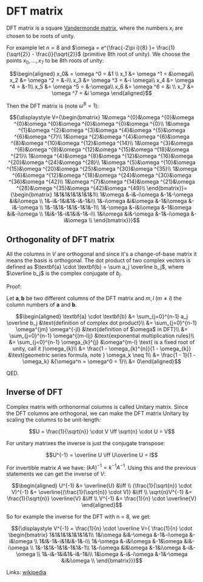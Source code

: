 # DFT matrix

DFT matrix is a square [Vandermonde matrix](./vandermonde_matrix.md), where the numbers $x_i$ are chosen to be roots of unity.

For example let $n = 8$ and $\omega = e^{\frac{-2\pi i}{8} }= \frac{1}{\sqrt{2}} - \frac{i}{\sqrt{2}}$ (primitive 8th root of unity). We choose the points $x_0, \ldots, x_7$ to be 8th roots of unity:

$$\begin{aligned}
x_0& = \omega ^0 = &1 \\
x_1 &= \omega ^1 = &\omega\\
x_2 &= \omega ^2 = &-i\\
x_3 &= \omega ^3 = &-i \omega\\
x_4 &= \omega ^4 = &-1\\
x_5 &= \omega ^5 = &-\omega\\
x_6 &= \omega ^6 = &i \\
x_7 &= \omega ^7 = &i \omega
\end{aligned}$$

Then the DFT matrix is (note $\omega^8 = 1$):

$${\displaystyle V={\begin{bmatrix}
1&\omega ^{0}&\omega ^{0}&\omega ^{0}&\omega ^{0}&\omega ^{0}&\omega ^{0}&\omega ^{0}\\
1&\omega ^{1}&\omega ^{2}&\omega ^{3}&\omega ^{4}&\omega ^{5}&\omega ^{6}&\omega ^{7}\\
1&\omega ^{2}&\omega ^{4}&\omega ^{6}&\omega ^{8}&\omega ^{10}&\omega ^{12}&\omega ^{14}\\
1&\omega ^{3}&\omega ^{6}&\omega ^{9}&\omega ^{12}&\omega ^{15}&\omega ^{18}&\omega ^{21}\\
1&\omega ^{4}&\omega ^{8}&\omega ^{12}&\omega ^{16}&\omega ^{20}&\omega ^{24}&\omega ^{28}\\
1&\omega ^{5}&\omega ^{10}&\omega ^{15}&\omega ^{20}&\omega ^{25}&\omega ^{30}&\omega ^{35}\\
1&\omega ^{6}&\omega ^{12}&\omega ^{18}&\omega ^{24}&\omega ^{30}&\omega ^{36}&\omega ^{42}\\
1&\omega ^{7}&\omega ^{14}&\omega ^{21}&\omega ^{28}&\omega ^{35}&\omega ^{42}&\omega ^{49}\\
\end{bmatrix}}={\begin{bmatrix}
1&1&1&1&1&1&1&1\\
1&\omega &-i&-i\omega &-1&-\omega &i&i\omega \\
1&-i&-1&i&1&-i&-1&i\\
1&-i\omega &i&\omega &-1&i\omega &-i&-\omega \\
1&-1&1&-1&1&-1&1&-1\\
1&-\omega &-i&i\omega &-1&\omega &i&-i\omega \\
1&i&-1&-i&1&i&-1&-i\\
1&i\omega &i&-\omega &-1&-i\omega &-i&\omega \\
\end{bmatrix}}}$$

## Orthogonality of DFT matrix

All the columns in $V$ are orthogonal and since it's a change-of-base matrix it means the basis is orthogonal. The dot product of two complex vectors is defined as $\textbf{a} \cdot \textbf{b} = \sum a_j \overline b_j$, where $\overline b_j$ is the complex conjugate of $b_j$.

Proof:

Let $\textbf{a}, \textbf{b}$ be two different columns of the DFT matrix and $m, l\; (m\neq l)$ the column numbers of $\textbf{a}$ and $\textbf{b}$.

$$\begin{aligned}
\textbf{a} \cdot \textbf{b} &= \sum_{j=0}^{n-1} a_j \overline b_j &\text{definition of complex dot product}\\
&= \sum_{j=0}^{n-1} \omega^{jm} \omega^{-jl} &\text{definition of $\omega$ in DFT}\\
&= \sum_{j=0}^{n-1} \omega^{(m-l)j} &\text{exponential multiplication rules}\\
&= \sum_{j=0}^{n-1} \omega_{k}^{j} &\omega^{m-l} \text{ is a fixed root of unity, call it }\omega_{k}\\
&= \frac{1 - \omega_{k}^{n}}{1 - \omega_{k}} &\text{geometric series formula, note } \omega_k \neq 1\\
&= \frac{1 - 1}{1 - \omega_k} &{\omega^n = \omega^0 = 1}\\
&= 0\end{aligned}$$

QED.

## Inverse of DFT

Complex matrix with orthonormal columns is called Unitary matrix. Since the DFT columns are orthogonal, we can make the DFT matrix Unitary by scaling the columns to be unit-length:

$$U = \frac{1}{\sqrt{n}} \cdot V \iff \sqrt{n} \cdot U = V$$

For unitary matrixes the inverse is just the conjugate transpose:

$$U^{-1} = \overline U \iff U\overline U = I$$

For invertible matrix $A$ we have: $(kA)^{-1} = k^{-1}A^{-1}$. Using this and the previous statements we can get the inverse of $V$:

$$\begin{aligned}
U^{-1} &= \overline{U} &\iff \\
(\frac{1}{\sqrt{n}} \cdot V)^{-1} &= \overline{(\frac{1}{\sqrt{n}} \cdot V)} &\iff \\
\sqrt{n}V^{-1} &= \frac{1}{\sqrt{n}} \overline{V} &\iff \\
V^{-1} &= \frac{1}{n} \cdot \overline{V}
\end{aligned}$$

So for example the inverse for the DFT with  n = 8, we get:

$${\displaystyle V^{-1} = \frac{1}{n} \cdot \overline V={ \frac{1}{n} \cdot \begin{bmatrix}
1&1&1&1&1&1&1&1\\
1&i\omega &i&-\omega &-1&-i\omega &-i&\omega \\
1&i&-1&-i&1&i&-1&-i\\
1&-\omega &-i&i\omega &-1&\omega &i&-i\omega \\
1&-1&1&-1&1&-1&1&-1\\
1&-i\omega &i&\omega &-1&i\omega &-i&-\omega \\
1&-i&-1&i&1&-i&-1&i\\
1&\omega &-i&-i\omega &-1&-\omega &i&i\omega \\
\end{bmatrix}}}$$

Links: [wikipedia](https://en.wikipedia.org/wiki/DFT_matrix)
